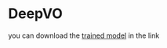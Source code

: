 # DeepVO

you can download the [trained model](https://drive.google.com/drive/u/0/folders/1_NrW29lVl9Z-Oa0OHukW8BGFvThrwgFW) in the link

